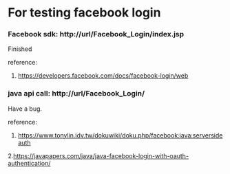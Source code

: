 # For testing facebook login

### Facebook sdk: http://url/Facebook_Login/index.jsp
Finished

reference: 

1. https://developers.facebook.com/docs/facebook-login/web

### java api call: http://url/Facebook_Login/

Have a bug.

reference: 

1. https://www.tonylin.idv.tw/dokuwiki/doku.php/facebook:java:serversideauth

2.https://javapapers.com/java/java-facebook-login-with-oauth-authentication/


